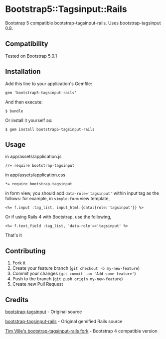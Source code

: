 # Bootstrap5::Tagsinput::Rails

Bootstrap 5 compatible bootstrap-tagsinput-rails. Uses bootstrap-tagsinput 0.8.

## Compatibility

Tested on Bootstrap 5.0.1

## Installation

Add this line to your application's Gemfile:

    gem 'bootstrap5-tagsinput-rails'

And then execute:

    $ bundle

Or install it yourself as:

    $ gem install bootstrap5-tagsinput-rails

## Usage

in app/assets/application.js

```
//= require bootstrap-tagsinput
```

in app/assets/application.css

```
*= require bootstrap-tagsinput
```

in form view, you should add `data-role='tagsinput'` within input tag as the follows: for example, in `simple-form` view template,

```
<%= f.input :tag_list, input_html:{data:{role:'tagsinput'}} %>
```

Or if using Rails 4 with Bootstrap, use the following,

```
<%= f.text_field :tag_list, 'data-role'=>'tagsinput' %>
```

That's it

## Contributing

1. Fork it
2. Create your feature branch (`git checkout -b my-new-feature`)
3. Commit your changes (`git commit -am 'Add some feature'`)
4. Push to the branch (`git push origin my-new-feature`)
5. Create new Pull Request


## Credits

[bootstrap-tagsinput](https://github.com/bootstrap-tagsinput/bootstrap-tagsinput) - Original source

[bootstrap-tagsinput-rails](https://github.com/luciuschoi/bootstrap-tagsinput-rails) - Original gemified Rails source

[Tim Ville's bootstrap-tagsinput-rails fork](https://github.com/TimVille/bootstrap-tagsinput-rails) - Bootstrap 4 compatible version
